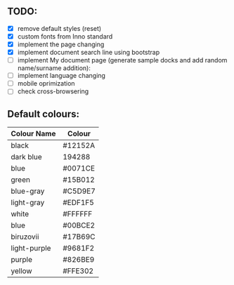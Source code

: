 ## TODO:

- [x] remove default styles (reset)
- [x] custom fonts from Inno standard
- [x] implement the page changing
- [x] implement document search line using bootstrap
- [ ] implement My document page (generate sample docks and add random name/surname addition): 
- [ ] implement language changing
- [ ] mobile oprimization
- [ ] check cross-browsering

## Default colours:

|Colour Name| Colour|
|-----------|-------|
|black| #12152A|
|dark blue| 194288|
|blue| #0071CE|
|green|#15B012|
|blue-gray|#C5D9E7|
|light-gray|#EDF1F5|
|white|#FFFFFF|
|blue|#00BCE2|
|biruzovii|#17B69C|
|light-purple|#9681F2|
|purple|#826BE9|
|yellow|#FFE302|